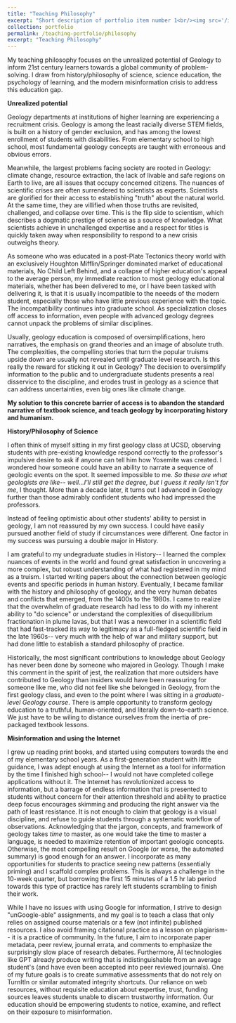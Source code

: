 ```yaml
---
title: "Teaching Philosophy"
excerpt: "Short description of portfolio item number 1<br/><img src='/images/500x300.png'>"
collection: portfolio
permalink: /teaching-portfolio/philosophy
excerpt: "Teaching Philosophy"
---
```



My teaching philosophy focuses on the unrealized potential of Geology to inform 21st century learners towards a global community of problem-solving. I draw from history/philosophy of science, science education, the psychology of learning, and the modern misinformation crisis to address this education gap.

**Unrealized potential**

Geology departments at institutions of higher learning are experiencing a recruitment crisis. Geology is among the least racially diverse STEM fields, is built on a history of gender exclusion, and has among the lowest enrollment of students with disabilities. From elementary school to high school, most fundamental geology concepts are taught with erroneous and obvious errors.

Meanwhile, the largest problems facing society are rooted in Geology: climate change, resource extraction, the lack of livable and safe regions on Earth to live, are all issues that occupy concerned citizens. The nuances of scientific crises are often surrendered to scientists as experts. Scientists are glorified for their access to establishing "truth" about the natural world. At the same time, they are villified when those truths are revisited, challenged, and collapse over time. This is the flip side to scientism, which describes a dogmatic prestige of science as a source of knowledge. What scientists achieve in unchallenged expertise and a respect for titles is quickly taken away when responsibility to respond to a new crisis outweighs theory.

As someone who was educated in a post-Plate Tectonics theory world with an exclusively Houghton Mifflin/Springer dominated market of educational materials, No Child Left Behind, and a collapse of higher education's appeal to the average person, my immediate reaction to most geology educational materials, whether has been delivered to me, or I have been tasked with delivering it, is that it is usually incompatible to the neeeds of the modern student, especially those who have little previous experience with the topic. The incompatibility continues into graduate school. As specialization closes off access to information, even people with advanced geology degrees cannot unpack the problems of similar disciplines.

Usually, geology education is composed of oversimplifications, hero narratives, the emphasis on grand theories and an image of absolute truth. The complexities, the compelling stories that turn the popular truisms upside down are usually not revealed until graduate level research. Is this really the reward for sticking it out in Geology? The decision to oversimplify information to the public and to undergraduate students presents a real disservice to the discipline, and erodes trust in geology as a science that can address uncertainties, even big ones like climate change. 

**My solution to this concrete barrier of access is to abandon the standard narrative of textbook science, and teach geology by incorporating history and humanism.**

**History/Philosophy of Science**

I often think of myself sitting in my first geology class at UCSD, observing students with pre-existing knowledge respond correctly to the professor's impulsive desire to ask if anyone can tell him how Yosemite was created. I wondered how someone could have an ability to narrate a sequence of geologic events on the spot. It seemed impossible to me. *So these are what geologists are like-- well...I'll still get the degree, but I guess it really isn't for me*, I thought. More than a decade later, it turns out I advanced in Geology further than those admirably confident students who had impressed the professors.

Instead of feeling optimistic about other students' ability to persist in geology, I am not reassured by my own success. I could have easily pursued another field of study if circumstances were different. One factor in my success was pursuing a double major in History.

I am grateful to my undegraduate studies in History-- I learned the complex nuances of events in the world and found great satisfaction in uncovering a more complex, but robust understanding of what had registered in my mind as a truism. I started writing papers about the connection between geologic events and specific periods in human history. Eventually, I became familiar with the history and philosophy of geology, and the very human debates and conflicts that emerged, from the 1400s to the 1980s. I came to realize that the overwhelm of graduate research had less to do with my inherent ability to "do science" or understand the complexities of disequilibrium fractionation in plume lavas, but that I was a newcomer in a scientific field that had fast-tracked its way to legitimacy as a full-fledged scientific field in the late 1960s-- very much with the help of war and military support, but had done little to establish a standard philosophy of practice.

Historically, the most significant contributions to knowledge about Geology has never been done by someone who majored in Geology. Though I make this comment in the spirit of jest, the realization that more outsiders have contributed to Geology than insiders would have been reassuring for someone like me, who did not feel like she belonged in Geology, from the first geology class, and even to the point where I was sitting in a *graduate-level Geology course*. There is ample opportunity to transform geology education to a truthful, human-oriented, and literally down-to-earth science. We just have to be wiling to distance ourselves from the inertia of pre-packaged textbook lessons.

**Misinformation and using the Internet**

I grew up reading print books, and started using computers towards the end of my elementary school years. As a first-generation student with little guidance, I was adept enough at using the Internet as a tool for information by the time I finished high school-- I would not have completed college applications without it. The Internet has revolutionized access to information, but a barrage of endless information that is presented to students without concern for their attention threshold and ability to practice deep focus encourages skimming and producing the right answer via the path of least resistance. It is not enough to claim that geology is a visual discipline, and refuse to guide students through a systematic workflow of observations. Acknowledging that the jargon, concepts, and framework of geology takes *time* to master, as one would take the time to master a language, is needed to maximize retention of important geologic concepts. Otherwise, the most compelling result on Google (or worse, the automated summary) is good enough for an answer. I incorporate as many opportunities for students to practice seeing new patterns (essentially priming) and I scaffold complex problems. This is always a challenge in the 10-week quarter, but borrowing the first 15 minutes of a 1.5 hr lab period towards this type of practice has rarely left students scrambling to finish their work.

While I have no issues with using Google for information, I strive to design "unGoogle-able" assignments, and my goal is to teach a class that only relies on assigned course materials or a few (not infinite) published resources. I also avoid framing citational practice as a lesson on plagiarism-- it is a practice of community. In the future, I aim to incorporate paper metadata, peer review, journal errata, and comments to emphasize the surprisingly slow place of research debates. Furthermore, AI technologies like GPT already produce writing that is indistinguishable from an average student's (and have even been accepted into peer reviewed journals). One of my future goals is to create summative assessments that do not rely on TurnItIn or similar automated integrity shortcuts. Our reliance on web resources, without requisite education about expertise, trust, funding sources leaves students unable to discern trustworthy information. Our education should be empowering students to notice, examine, and reflect on their exposure to misinformation. 
